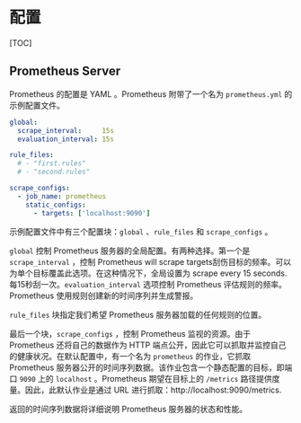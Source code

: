# 配置

[TOC]

## Prometheus Server

Prometheus 的配置是 YAML 。Prometheus 附带了一个名为 `prometheus.yml` 的示例配置文件。

```yaml
global:
  scrape_interval:     15s
  evaluation_interval: 15s

rule_files:
  # - "first.rules"
  # - "second.rules"

scrape_configs:
  - job_name: prometheus
    static_configs:
      - targets: ['localhost:9090']
```

示例配置文件中有三个配置块：`global` 、`rule_files` 和 `scrape_configs` 。

`global` 控制 Prometheus 服务器的全局配置。有两种选择。第一个是 `scrape_interval` ，控制 Prometheus will scrape targets刮伤目标的频率。可以为单个目标覆盖此选项。在这种情况下，全局设置为 scrape every 15 seconds. 每15秒刮一次。`evaluation_interval` 选项控制 Prometheus 评估规则的频率。Prometheus 使用规则创建新的时间序列并生成警报。

`rule_files` 块指定我们希望 Prometheus 服务器加载的任何规则的位置。

最后一个块，`scrape_configs` ，控制 Prometheus 监视的资源。由于 Prometheus 还将自己的数据作为 HTTP 端点公开，因此它可以抓取并监控自己的健康状况。在默认配置中，有一个名为 `prometheus` 的作业，它抓取 Prometheus 服务器公开的时间序列数据。该作业包含一个静态配置的目标，即端口 `9090` 上的 `localhost` 。Prometheus 期望在目标上的 `/metrics` 路径提供度量。因此，此默认作业是通过 URL 进行抓取：http://localhost:9090/metrics.

返回的时间序列数据将详细说明 Prometheus 服务器的状态和性能。
